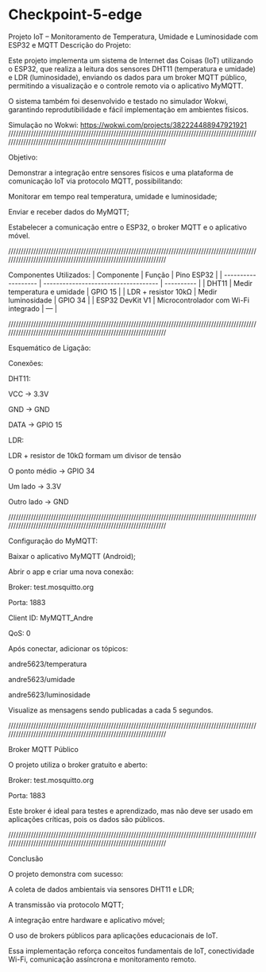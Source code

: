 # Checkpoint-5-edge




Projeto IoT – Monitoramento de Temperatura, Umidade e Luminosidade com ESP32 e MQTT
 Descrição do Projeto:

Este projeto implementa um sistema de Internet das Coisas (IoT) utilizando o ESP32, que realiza a leitura dos sensores DHT11 (temperatura e umidade) e LDR (luminosidade), enviando os dados para um broker MQTT público, permitindo a visualização e o controle remoto via o aplicativo MyMQTT.

O sistema também foi desenvolvido e testado no simulador Wokwi, garantindo reprodutibilidade e fácil implementação em ambientes físicos.

 Simulação no Wokwi:
https://wokwi.com/projects/382224488947921921
//////////////////////////////////////////////////////////////////////////////////////////////////////////////////////////////////////////////////////////////////

 
 Objetivo:

Demonstrar a integração entre sensores físicos e uma plataforma de comunicação IoT via protocolo MQTT, possibilitando:

Monitorar em tempo real temperatura, umidade e luminosidade;

Enviar e receber dados do MyMQTT;

Estabelecer a comunicação entre o ESP32, o broker MQTT e o aplicativo móvel.

//////////////////////////////////////////////////////////////////////////////////////////////////////////////////////////////////////////////////////////////////

Componentes Utilizados:
| Componente          | Função                               | Pino ESP32 |
| ------------------- | ------------------------------------ | ---------- |
| DHT11               | Medir temperatura e umidade          | GPIO 15    |
| LDR + resistor 10kΩ | Medir luminosidade                   | GPIO 34    |
| ESP32 DevKit V1     | Microcontrolador com Wi-Fi integrado | —          |

//////////////////////////////////////////////////////////////////////////////////////////////////////////////////////////////////////////////////////////////////


Esquemático de Ligação:
 
 Conexões:

DHT11:

VCC → 3.3V

GND → GND

DATA → GPIO 15

LDR:

LDR + resistor de 10kΩ formam um divisor de tensão

O ponto médio → GPIO 34

Um lado → 3.3V

Outro lado → GND



//////////////////////////////////////////////////////////////////////////////////////////////////////////////////////////////////////////////////////////////////

Configuração do MyMQTT:

Baixar o aplicativo MyMQTT (Android);

Abrir o app e criar uma nova conexão:

Broker: test.mosquitto.org

Porta: 1883

Client ID: MyMQTT_Andre

QoS: 0

Após conectar, adicionar os tópicos:

andre5623/temperatura

andre5623/umidade

andre5623/luminosidade

Visualize as mensagens sendo publicadas a cada 5 segundos.


//////////////////////////////////////////////////////////////////////////////////////////////////////////////////////////////////////////////////////////////////



Broker MQTT Público

O projeto utiliza o broker gratuito e aberto:

Broker: test.mosquitto.org

Porta: 1883



 Este broker é ideal para testes e aprendizado, mas não deve ser usado em aplicações críticas, pois os dados são públicos.


 //////////////////////////////////////////////////////////////////////////////////////////////////////////////////////////////////////////////////////////////////


 Conclusão

O projeto demonstra com sucesso:

A coleta de dados ambientais via sensores DHT11 e LDR;

A transmissão via protocolo MQTT;

A integração entre hardware e aplicativo móvel;

O uso de brokers públicos para aplicações educacionais de IoT.

Essa implementação reforça conceitos fundamentais de IoT, conectividade Wi-Fi, comunicação assíncrona e monitoramento remoto.
